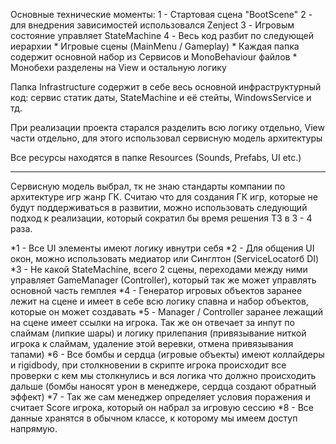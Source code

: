 Основные технические моменты:
  1 - Стартовая сцена "BootScene"
  2 - для внедрения зависимостей использовался Zenject
  3 - Игровым состояние управляет StateMachine
  4 - Весь код разбит по следующей иерархии 
      * Игровые сцены (MainMenu / Gameplay)
      * Каждая папка содержит основной набор из Сервисов и MonoBehaviour файлов
      * Монобехи разделены на View и остальную логику

  Папка Infrastructure содержит в себе весь основной инфраструктурный код: сервис статик даты, StateMachine и её стейты, WindowsService и тд.

  При реализации проекта старался разделить всю логику отдельно, View части отдельно, для этого использовал сервисную модель архитектуры

  Все ресурсы находятся в папке Resources (Sounds, Prefabs, UI etc.)

-----------------------------------------------------------------------------------------------------------------------------------------------------------

Сервисную модель выбрал, тк не знаю стандарты компании по архитектуре игр жанр ГК. Считаю что для создания ГК игр, которые не будут поддерживаться в развитии, можно использовать следующий подход к реализации, который сократил бы время решения ТЗ в 3 - 4 раза.

*1 - Все UI элементы имеют логику ивнутри себя
*2 - Для общения UI окон, можно использовать медиатор или Синглтон (ServiceLocatorб DI)
*3 - Не какой StateMachine, всего 2 сцены, переходами между ними управляет GameManager (Controller), который так же может управлять основной часть гемплея
*4 - Генератор игровых объектов заранее лежит на сцене и имеет в себе всю логику спавна и набор объектов, которые он может создавать
*5 - Manager / Controller заранее лежащий на сцене имеет ссылки на игрока. Так же он отвечает за инпут по слаймам (липкие шары) и логику прилепания (привязывание ниткой игрока к слаймам, удаление этой веревки, отмена привязывания тапами)
*6 - Все бомбы и сердца (игровые объекты) имеют коллайдеры и rigidbody, при столкновении в скрипте игрока происходит все проверки с кем мы столкнулись и вся логика что должно происходить дальше (бомбы наносят урон в менеджере, сердца создают обратный эффект)
*7 - Так же сам менеджер определяет условия поражения и считает Score игрока, который он набрал за игровую сессию
*8 - Все данные хранятся в обычном классе, к которому мы имеем доступ напрямую.

